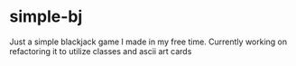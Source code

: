 # simple-bj
Just a simple blackjack game I made in my free time. Currently working on refactoring it to utilize classes and ascii art cards
